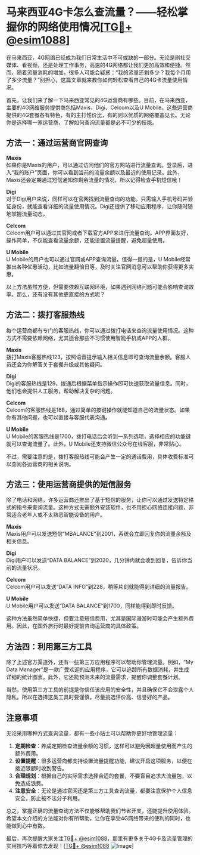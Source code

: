 # 马来西亚4G卡怎么查流量？——轻松掌握你的网络使用情况[[TG💪+ @esim1088](https://t.me/s/esim1088)]

在马来西亚，4G网络已经成为我们日常生活中不可或缺的一部分。无论是刷社交媒体、看视频，还是处理工作事务，高速的4G网络都让我们更加高效和便捷。然而，随着流量消耗的增加，很多人可能会疑惑：“我的流量还剩多少？我每个月用了多少流量？”别担心，这篇文章就来教你如何轻松查看自己的4G卡流量使用情况。

首先，让我们来了解一下马来西亚常见的4G运营商有哪些。目前，在马来西亚，主要的4G网络服务提供商包括Maxis、Digi、Celcom以及U Mobile。这些运营商提供的4G套餐各有特色，有的主打性价比，有的则以优质的网络覆盖见长。无论你是选择哪一家运营商，了解如何查询流量都是必不可少的技能。

## 方法一：通过运营商官网查询

**Maxis**  
如果你是Maxis的用户，可以通过访问他们的官方网站进行流量查询。登录后，进入“我的账户”页面，你可以看到当前的流量余额以及最近的使用记录。此外，Maxis还会定期通过短信通知你剩余流量的情况，所以记得检查手机短信哦！

**Digi**  
对于Digi用户来说，同样可以在官网找到流量查询的功能。只需输入手机号码并验证身份，就能查看详细的流量使用情况。Digi还提供了移动应用程序，让你随时随地掌握流量动态。

**Celcom**  
Celcom用户可以通过其官网或者下载官方APP来进行流量查询。APP界面友好，操作简单，不仅能查看流量余额，还能设置流量提醒，避免超量使用。

**U Mobile**  
U Mobile的用户也可以通过官网或APP查询流量。值得一提的是，U Mobile经常推出各种优惠活动，比如流量翻倍日等，及时关注官网消息可以帮助你获得更多实惠。

以上方法虽然方便，但需要依赖互联网环境，如果遇到网络问题可能会影响查询效率。那么，还有没有其他更直接的方式呢？

## 方法二：拨打客服热线

每个运营商都有专门的客服热线，你可以通过拨打电话来查询流量使用情况。这种方式不需要依赖网络，尤其适合那些不习惯使用智能手机或APP的人群。

**Maxis**  
拨打Maxis客服热线123，按照语音提示输入相关信息即可查询流量余额。客服人员还会为你解答关于套餐升级或其他疑问。

**Digi**  
Digi的客服热线是129，拨通后根据菜单指示操作即可快速获取流量信息。同时，他们也会提供人工服务，帮助解决复杂的问题。

**Celcom**  
Celcom的客服热线是168，通过简单的按键操作就能知道自己的流量状态。如果你有其他问题，也可以直接与客服代表沟通。

**U Mobile**  
U Mobile的客服热线是1700，拨打电话后会听到一系列选项，选择相应的功能键就可以查询流量了。此外，U Mobile还支持微信公众号在线客服，非常贴心。

不过，需要注意的是，拨打客服热线可能会产生一定的通话费用，具体收费标准可以查阅各运营商的相关说明。

## 方法三：使用运营商提供的短信服务

除了电话和网络，许多运营商还推出了基于短信的服务，让你可以通过发送特定格式的指令来查询流量。这种方式无需额外安装软件，也不用担心网络连接问题，非常适合老年人或不太熟悉智能设备的用户。

**Maxis**  
Maxis用户可以发送短信“MBALANCE”到2001，系统会立即回复你的流量余额及相关信息。

**Digi**  
Digi用户可以发送“DATA BALANCE”到2020，几分钟内就会收到回复，告诉你当前的流量状况。

**Celcom**  
Celcom用户可以发送“DATA INFO”到228，稍等片刻就能得到详细的流量报告。

**U Mobile**  
U Mobile用户可以发送“DATA BALANCE”到1700，同样能得到即时反馈。

这种方法虽然简单快捷，但要注意短信费用，尤其是国际漫游时可能会产生额外费用。因此，在国外旅行时最好提前咨询运营商的具体政策。

## 方法四：利用第三方工具

除了上述官方渠道外，还有一些第三方应用程序可以帮助你管理流量。例如，“My Data Manager”是一款广受欢迎的应用程序，它可以追踪所有数据消耗，并生成详细的统计图表。此外，它还能预测未来的流量需求，提醒你调整套餐计划。

当然，使用第三方工具的前提是你信任该应用的安全性，并且确保它不会泄露个人隐私。所以在选择这类工具时要谨慎，尽量挑选评价高、信誉好的产品。

## 注意事项

无论采用哪种方式查询流量，都有一些小贴士可以帮助你更好地管理流量：

1. **定期检查**：养成定期检查流量余额的习惯，这样可以避免因超量使用而产生的额外费用。
2. **设置提醒**：很多运营商都支持设置流量提醒功能，建议开启这项服务，以便在接近限额时收到警告。
3. **合理规划**：根据自己的实际需求选择合适的套餐，不要盲目追求大流量包，以免造成浪费。
4. **注意安全**：无论是通过官网还是第三方工具查询流量，都要注意保护个人信息安全，防止被不法分子利用。

总之，掌握正确的流量查询方法不仅能够帮助我们节省开支，还能提升使用体验。希望本文介绍的方法能对你有所帮助，让你在享受4G网络带来的便利的同时，也能做到心中有数。

最后，再次提醒大家关注[TG💪+ @esim1088](https://t.me/s/esim1088)，那里有更多关于4G卡及流量管理的实用技巧等着你去发现！[[TG💪+ @esim1088](https://t.me/s/esim1088) ![Image](https://i.postimg.cc/4NQfJmqS/Snipaste-2025-05-13-00-14-12.png)]